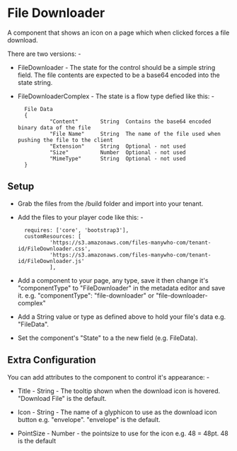 # File Downloader

A component that shows an icon on a page which when clicked forces a file download.

There are two versions: -

- FileDownloader - The state for the control should be a simple string field. The file contents are expected to be a base64 encoded into the state string.

- FileDownloaderComplex - The state is a flow type defied like this: -

        File Data
        {
                "Content"       String  Contains the base64 encoded binary data of the file
                "File Name"     String  The name of the file used when pushing the file to the client
                "Extension"     String  Optional - not used
                "Size"          Number  Optional - not used
                "MimeType"      String  Optional - not used
        }


## Setup

- Grab the files from the /build folder and import into your tenant.

- Add the files to your player code like this: -

        requires: ['core', 'bootstrap3'],
        customResources: [
                'https://s3.amazonaws.com/files-manywho-com/tenant-id/FileDownloader.css',
                'https://s3.amazonaws.com/files-manywho-com/tenant-id/FileDownloader.js'
                ],


- Add a component to your page, any type, save it then change it's "componentType" to "FileDownloader" in the metadata editor and save it.
e.g. 
            "componentType": "file-downloader" or "file-downloader-complex"

- Add a String value or type as defined above to hold your file's data e.g. "FileData".

- Set the component's "State" to a the new field (e.g. FileData). 


## Extra Configuration

You can add attributes to the component to control it's appearance: -

- Title  - String - The tooltip shown when the download icon is hovered.  "Download File" is the default.

- Icon  - String - The name of a glyphicon to use as the download icon button e.g. "envelope".  "envelope" is the default.

- PointSize - Number - the pointsize to use for the icon e.g. 48 = 48pt.  48 is the default
